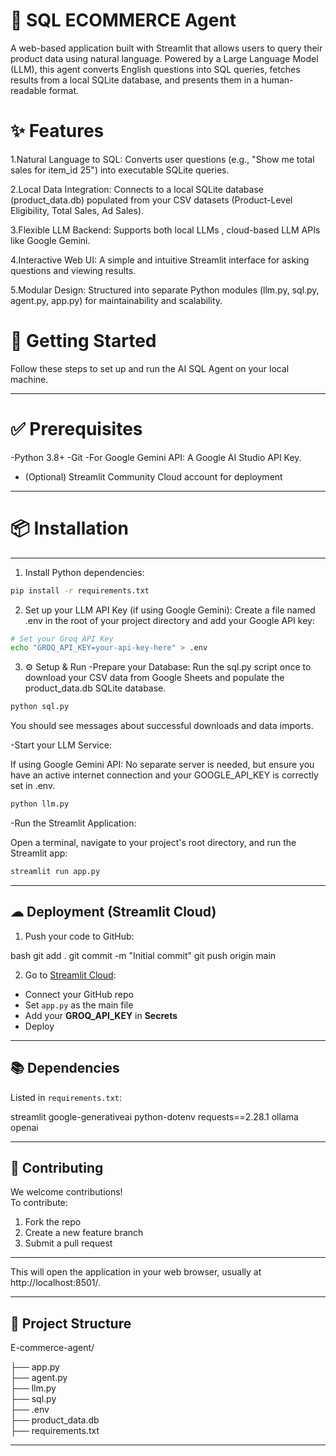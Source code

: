 # 🤖 SQL ECOMMERCE Agent

A web-based application built with Streamlit that allows users to query their product data using natural language. Powered by a Large Language Model (LLM), this agent converts English questions into SQL queries, fetches results from a local SQLite database, and presents them in a human-readable format.


# ✨ Features

1.Natural Language to SQL: Converts user questions (e.g., "Show me total sales for item_id 25") into executable SQLite queries.

2.Local Data Integration: Connects to a local SQLite database (product_data.db) populated from your CSV datasets (Product-Level Eligibility, Total Sales, Ad Sales).

3.Flexible LLM Backend: Supports both local LLMs , cloud-based LLM APIs like Google Gemini.

4.Interactive Web UI: A simple and intuitive Streamlit interface for asking questions and viewing results.

5.Modular Design: Structured into separate Python modules (llm.py, sql.py, agent.py, app.py) for maintainability and scalability.


# 🚀 Getting Started
Follow these steps to set up and run the AI SQL Agent on your local machine.

---
# ✅ Prerequisites

-Python 3.8+
-Git
-For Google Gemini API: A Google AI Studio API Key.
- (Optional) Streamlit Community Cloud account for deployment

---

# 📦 Installation

---

1. Install Python dependencies:

```bash
pip install -r requirements.txt
```


2. Set up your LLM API Key (if using Google Gemini):
Create a file named .env in the root of your project directory and add your Google API key:

```bash
# Set your Groq API Key
echo "GROQ_API_KEY=your-api-key-here" > .env
```


3. ⚙ Setup & Run
-Prepare your Database:
Run the sql.py script once to download your CSV data from Google Sheets and populate the product_data.db SQLite database.

```bash
python sql.py
```
You should see messages about successful downloads and data imports.

-Start your LLM Service:

If using Google Gemini API: No separate server is needed, but ensure you have an active internet connection and your GOOGLE_API_KEY is correctly set in .env.


```bash
python llm.py
```

-Run the Streamlit Application:

Open a terminal, navigate to your project's root directory, and run the Streamlit app:


```bash
streamlit run app.py
```

---

## ☁ Deployment (Streamlit Cloud)

1. Push your code to GitHub:

bash
git add .
git commit -m "Initial commit"
git push origin main


2. Go to [Streamlit Cloud](https://streamlit.io/cloud):

- Connect your GitHub repo  
- Set `app.py` as the main file  
- Add your **GROQ_API_KEY** in **Secrets**  
- Deploy

---

## 📚 Dependencies

Listed in `requirements.txt`:


streamlit
google-generativeai
python-dotenv
requests==2.28.1
ollama
openai


---


## 🤝 Contributing

We welcome contributions!  
To contribute:

1. Fork the repo  
2. Create a new feature branch  
3. Submit a pull request

---

This will open the application in your web browser, usually at http://localhost:8501/.

---
## 📂 Project Structure
E-commerce-agent/

├── app.py       
├── agent.py           
├── llm.py            
├── sql.py          
├── .env         
├── product_data.db       
├── requirements.txt 
      
---
